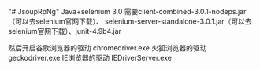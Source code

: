 "# JsoupRpNg"
Java+selenium 3.0 需要client-combined-3.0.1-nodeps.jar（可以去selenium官网下载）、
selenium-server-standalone-3.0.1.jar（可以去selenium官网下载）、junit-4.9b4.jar

然后开启谷歌浏览器的驱动 chromedriver.exe
火狐浏览器的驱动 geckodriver.exe
IE浏览器的驱动 IEDriverServer.exe
